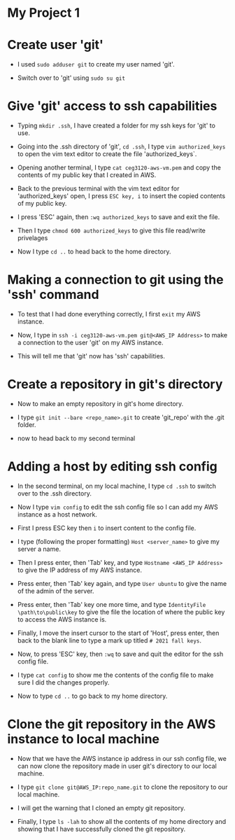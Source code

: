 # My Project 1

# Create user 'git'

- I used ```sudo adduser git``` to create my user named 'git'.

- Switch over to 'git' using ```sudo su git```

# Give 'git' access to ssh capabilities

- Typing ```mkdir .ssh```, I have created a folder for my ssh keys for 'git' to use.

- Going into the .ssh directory of 'git', ```cd .ssh```, I type ```vim authorized_keys``` to open the vim text editor to create the file 'authorized_keys`.

- Opening another terminal, I type ```cat ceg3120-aws-vm.pem``` and copy the contents of my public key that I created in AWS.

- Back to the previous terminal with the vim text editor for 'authorized_keys' open, I press ```ESC key, i``` to insert the copied contents of my public key.

- I press 'ESC' again, then ```:wq authorized_keys``` to save and exit the file.

- Then I type ```chmod 600 authorized_keys``` to give this file read/write privelages 

- Now I type ```cd ..``` to head back to the home directory.

# Making a connection to git using the 'ssh' command

- To test that I had done everything correctly, I first ```exit``` my AWS instance.

- Now, I type in ``` ssh -i ceg3120-aws-vm.pem git@<AWS_IP Address> ``` to make a connection to the user 'git' on my AWS instance.

- This will tell me that 'git' now has 'ssh' capabilities.

# Create a repository in git's directory

- Now to make an empty repository in git's home directory.

- I type ``` git init --bare <repo_name>.git ``` to create 'git_repo' with the .git folder.

- now to head back to my second terminal

# Adding a host by editing ssh config

- In the second terminal, on my local machine, I type ``` cd .ssh ``` to switch over to the .ssh directory.

- Now I type ``` vim config ``` to edit the ssh config file so I can add my AWS instance as a host network.

- First I press ESC key then ```i``` to insert content to the config file.

- I type (following the proper formatting) ```Host <server_name>``` to give my server a name.

- Then I press enter, then 'Tab' key, and type ```Hostname <AWS_IP Address>``` to give the IP address of my AWS instance.

- Press enter, then 'Tab' key again, and type ```User ubuntu``` to give the name of the admin of the server.

- Press enter, then 'Tab' key one more time, and type ```IdentityFile \path\to\public\key``` to give the file the location of where the public key to access the AWS instance is.

- Finally, I move the insert cursor to the start of 'Host', press enter, then back to the blank line to type a mark up titled ```# 2021 fall keys```.

- Now, to press 'ESC' key, then ```:wq``` to save and quit the editor for the ssh config file.

- I type ```cat config``` to show me the contents of the config file to make sure I did the changes properly.

- Now to type ```cd ..``` to go back to my home directory.

# Clone the git repository in the AWS instance to local machine

- Now that we have the AWS instance ip address in our ssh config file, we can now clone the repository made in user git's directory to our local machine.

- I type ```git clone git@AWS_IP:repo_name.git``` to clone the repository to our local machine.

- I will get the warning that I cloned an empty git repository.

- Finally, I type ```ls -lah``` to show all the contents of my home directory and showing that I have successfully cloned the git repository.




